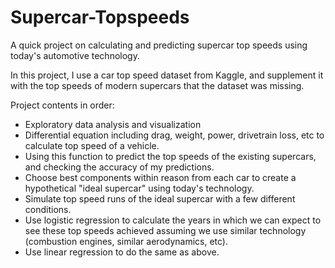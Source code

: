 # Supercar-Topspeeds
A quick project on calculating and predicting supercar top speeds using today's automotive technology. 

In this project, I use a car top speed dataset from Kaggle, and supplement it with the top speeds of modern supercars that the dataset was missing. 

Project contents in order: 
* Exploratory data analysis and visualization
* Differential equation including drag, weight, power, drivetrain loss, etc to calculate top speed of a vehicle. 
* Using this function to predict the top speeds of the existing supercars, and checking the accuracy of my predictions. 
* Choose best components within reason from each car to create a hypothetical "ideal supercar" using today's technology. 
* Simulate top speed runs of the ideal supercar with a few different conditions.  
* Use logistic regression to calculate the years in which we can expect to see these top speeds achieved assuming we use similar technology (combustion engines, similar aerodynamics, etc). 
* Use linear regression to do the same as above.
